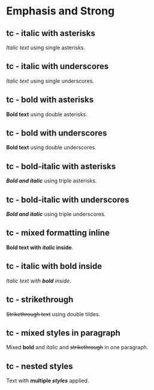 # Emphasis and Strong

<!-- 
TEST REASONING:
Emphasis formatting standardization is visible here. The serializer has normalized
the syntax, preferring underscores (_) for italics rather than asterisks (*).
This is acceptable because the semantic meaning and visual rendering are identical,
and standardizing on one syntax improves consistency throughout the document.
-->

## tc - italic with asterisks

_Italic text_ using single asterisks.

## tc - italic with underscores

_Italic text_ using single underscores.

## tc - bold with asterisks

**Bold text** using double asterisks.

## tc - bold with underscores

**Bold text** using double underscores.

## tc - bold-italic with asterisks

***Bold and italic*** using triple asterisks.

## tc - bold-italic with underscores

***Bold and italic*** using triple underscores.

## tc - mixed formatting inline

**Bold text with _italic_ inside**.

## tc - italic with bold inside

_Italic text with **bold** inside_.

## tc - strikethrough

~~Strikethrough text~~ using double tildes.

## tc - mixed styles in paragraph

Mixed **bold** and _italic_ and ~~strikethrough~~ in one paragraph.

## tc - nested styles

Text with **multiple _styles_** applied.